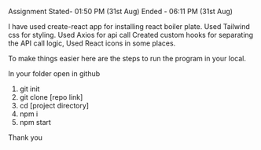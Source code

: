 Assignment Stated- 01:50 PM (31st Aug) 
Ended - 06:11 PM (31st Aug)

I have used create-react app for installing react boiler plate.
Used Tailwind css for styling.
Used Axios for api call
Created custom hooks for separating the API call logic,
Used React icons in some places.


To make things easier here are the steps to run the program in your local.

In your folder open in github 
1) git init
2) git clone [repo link]
3) cd [project directory]
4) npm i
5) npm start

Thank you
